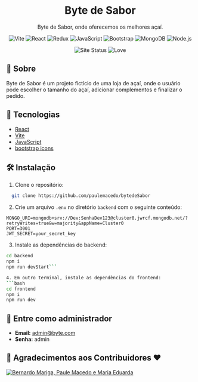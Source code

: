 <h1 align="center">Byte de Sabor</h1>
<p align="center">Byte de Sabor, onde oferecemos os melhores açaí.</p>
<p align="center">
    <img src="https://img.shields.io/badge/vite-%23000000.svg?style=for-the-badge&logo=vite&logoColor=white" alt="Vite" />
    <img src="https://img.shields.io/badge/react-%23000000.svg?style=for-the-badge&logo=react&logoColor=white" alt="React" />
    <img src="https://img.shields.io/badge/redux-%23000000.svg?style=for-the-badge&logo=redux&logoColor=white" alt="Redux" />
    <img src="https://img.shields.io/badge/javascript-%23000000.svg?style=for-the-badge&logo=javascript&logoColor=white" alt="JavaScript" />
    <img src="https://img.shields.io/badge/Bootstrap%20Icons-%23000000?style=for-the-badge&logo=bootstrap&logoColor=white" alt="Bootstrap" />
    <img src="https://img.shields.io/badge/mongodb-%23000000.svg?style=for-the-badge&logo=mongodb&logoColor=white" alt="MongoDB" />
    <img src="https://img.shields.io/badge/node.js-%23000000.svg?style=for-the-badge&logo=node.js&logoColor=white" alt="Node.js" />
</p>

<p align="center">
  <img src="https://img.shields.io/website-up-down-green-red/http/bytedesabor.vercel.app.svg?style=for-the-badge" alt="Site Status" />
  <img src="https://img.shields.io/badge/Made%20with%20-❤️-000000?style=for-the-badge&logoColor=white" alt="Love" />
</p>

## 📖 Sobre
Byte de Sabor é um projeto fictício de uma loja de açaí, onde o usuário pode escolher o tamanho do açaí, adicionar complementos e finalizar o pedido.

## 🚀 Tecnologias
- [React](https://reactjs.org/)
- [Vite](https://vitejs.dev/)
- [JavaScript](https://developer.mozilla.org/pt-BR/docs/Web/JavaScript)
- [bootstrap icons](https://icons.getbootstrap.com/)

## 🛠️ Instalação
1. Clone o repositório:
```bash
  git clone https://github.com/paulemacedo/bytedeSabor
```
2. Crie um arquivo `.env` no diretório `backend` com o seguinte conteúdo:
```properties
MONGO_URI=mongodb+srv://Dev:SenhaDev123@cluster0.jwrcf.mongodb.net/?retryWrites=true&w=majority&appName=Cluster0
PORT=3001
JWT_SECRET=your_secret_key
```
3. Instale as dependências do backend:
```bash
cd backend
npm i
npm run devStart```

4. Em outro terminal, instale as dependências do frontend:
```bash
cd frontend
npm i
npm run dev
```

## 👤 Entre como administrador
- **Email:** admin@byte.com
- **Senha:** admin
 
## 🙏 Agradecimentos aos Contribuidores ❤

<a href="https://github.com/paulemacedo/bytedesabor/graphs/contributors">
  <img src="https://contrib.rocks/image?repo=paulemacedo/bytedesabor" alt="Bernardo Mariga, Paule Macedo e Maria Eduarda"/>
</a>

